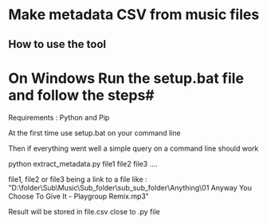 Make metadata CSV from music files
=======

How to use the tool
-----------

# On Windows Run the setup.bat file and follow the steps#

Requirements : Python and Pip

At the first time use setup.bat on your command line

Then if everything went well a simple query on a command line should work

python extract_metadata.py file1 file2 file3 ....

file1, file2 or file3 being a link to a file like : "D:\folder\Sub\Music\Sub_folder\sub_sub_folder\Anything\01 Anyway You Choose To Give It - Playgroup Remix.mp3"

Result will be stored in file.csv close to .py file
